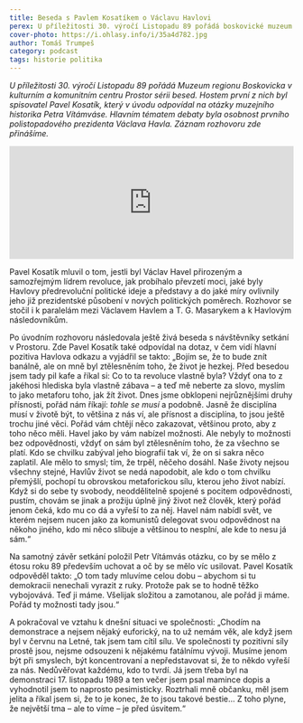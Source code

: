 ```yaml
---
title: Beseda s Pavlem Kosatíkem o Václavu Havlovi
perex: U příležitosti 30. výročí Listopadu 89 pořádá boskovické muzeum sérii besed. Hostem první z nich byl spisovatel Pavel Kosatík, který v úvodu odpovídal na otázky historika Petra Vítámváse. Záznam rozhovoru zde přinášíme.
cover-photo: https://i.ohlasy.info/i/35a4d782.jpg
author: Tomáš Trumpeš
category: podcast
tags: historie politika
---
```


*U příležitosti 30. výročí Listopadu 89 pořádá Muzeum regionu Boskovicka v kulturním a komunitním centru Prostor sérii besed. Hostem první z nich byl spisovatel Pavel Kosatík, který v úvodu odpovídal na otázky muzejního historika Petra Vítámváse. Hlavním tématem debaty byla osobnost prvního polistopadového prezidenta Václava Havla. Záznam rozhovoru zde přinášíme.*

<iframe sandbox="allow-scripts allow-top-navigation" scrolling="no" width="100%" height="200" frameborder="0" src="https://embed.radiopublic.com/e?if=ohlasy-podcast-6nVazZ&ge=s1!158c42d7a5c0fbb168f114efc35893514dd6cc7e"></iframe>

Pavel Kosatík mluvil o tom, jestli byl Václav Havel přirozeným a samozřejmým lídrem revoluce, jak probíhalo převzetí moci, jaké byly Havlovy předrevoluční politické ideje a představy a do jaké míry ovlivnily jeho již prezidentské působení v nových politických poměrech. Rozhovor se stočil i k paralelám mezi Václavem Havlem a T. G. Masarykem a k Havlovým následovníkům.

Po úvodním rozhovoru následovala ještě živá beseda s návštěvníky setkání v Prostoru. Zde Pavel Kosatík také odpovídal na dotaz, v čem vidí hlavní pozitiva Havlova odkazu a vyjádřil se takto: „Bojím se, že to bude znít banálně, ale on mně byl ztělesněním toho, že život je hezkej. Před besedou jsem tady pil kafe a říkal si: Co to ta revoluce vlastně byla? Vždyť ona to z jakéhosi hlediska byla vlastně zábava – a teď mě neberte za slovo, myslím to jako metaforu toho, jak žít život. Dnes jsme obklopeni nejrůznějšími druhy přísnosti, pořád nám říkají: *tohle se musí* a podobně. Jasně že disciplína musí v životě být, to většina z nás ví, ale přísnost a disciplína, to jsou ještě trochu jiné věci. Pořád vám chtějí něco zakazovat, většinou proto, aby z toho něco měli. Havel jako by vám nabízel možnosti. Ale nebyly to možnosti bez odpovědnosti, vždyť on sám byl ztělesněním toho, že za všechno se platí. Kdo se chvilku zabýval jeho biografií tak ví, že on si sakra něco zaplatil. Ale mělo to smysl; tím, že trpěl, něčeho dosáhl. Naše životy nejsou všechny stejné, Havlův život se nedá napodobit, ale kdo o tom chvilku přemýšlí, pochopí tu obrovskou metaforickou sílu, kterou jeho život nabízí. Když si do sebe ty svobody, neoddělitelně spojené s pocitem odpovědnosti, pustím, chovám se jinak a prožiju úplně jiný život než člověk, který pořád jenom čeká, kdo mu co dá a vyřeší to za něj. Havel nám nabídl svět, ve kterém nejsem nucen jako za komunistů delegovat svou odpovědnost na někoho jiného, kdo mi něco slibuje a většinou to nesplní, ale kde to nesu já sám.“

Na samotný závěr setkání položil Petr Vítámvás otázku, co by se mělo z étosu roku 89 především uchovat a oč by se mělo víc usilovat. Pavel Kosatík odpověděl takto: „O tom tady mluvíme celou dobu – abychom si tu demokracii nenechali vyrazit z ruky. Protože pak se to hodně těžko vybojovává. Teď ji máme. Všelijak složitou a zamotanou, ale pořád ji  máme. Pořád ty možnosti tady jsou.“ 

A pokračoval ve vztahu k dnešní situaci ve společnosti: „Chodím na demonstrace a nejsem nějaký euforický, na to už nemám věk, ale když jsem byl v červnu na Letné, tak jsem tam cítil sílu. Ve společnosti ty pozitivní síly prostě jsou, nejsme odsouzeni k nějakému fatálnímu vývoji. Musíme jenom být při smyslech, být koncentrovaní a nepředstavovat si, že to někdo vyřeší za nás. Nedůvěřovat každému, kdo to tvrdí. Já jsem třeba byl na demonstraci 17. listopadu 1989 a ten večer jsem psal mamince dopis a vyhodnotil jsem to naprosto pesimisticky. Roztrhali mně občanku, měl jsem jelita a říkal jsem si, že to je konec, že to jsou takové bestie… Z toho plyne, že největší tma – ale to víme – je před úsvitem.“
